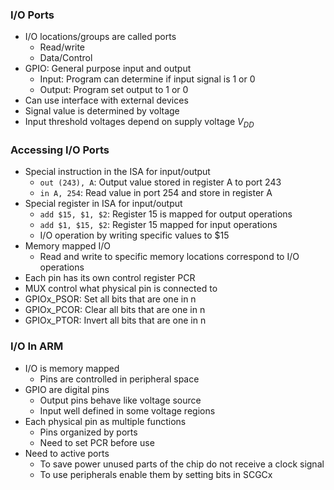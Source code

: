 ### I/O Ports
- I/O locations/groups are called ports
	- Read/write
	- Data/Control
- GPIO: General purpose input and output
	- Input: Program can determine if input signal is 1 or 0
	- Output: Program set output to 1 or 0
- Can use interface with external devices
- Signal value is determined by voltage
- Input threshold voltages depend on supply voltage $V_{DD}$
### Accessing I/O Ports
- Special instruction in the ISA for input/output
	- `out (243), A`: Output value stored in register A to port 243
	- `in A, 254`: Read value in port 254 and store in register A
- Special register in ISA for input/output
	- `add $15, $1, $2`: Register 15 is mapped for output operations
	- `add $1, $15, $2`: Register 15 mapped for input operations
	- I/O operation by writing specific values to $15
- Memory mapped I/O
	- Read and write to specific memory locations correspond to I/O operations
- Each pin has its own control register PCR
- MUX control what physical pin is connected to 
- GPIOx_PSOR: Set all bits that are one in n
- GPIOx_PCOR: Clear all bits that are one in n
- GPIOx_PTOR: Invert all bits that are one in n
### I/O In ARM
- I/O is memory mapped
	- Pins are controlled in peripheral space
- GPIO are digital pins
	- Output pins behave like voltage source
	- Input well defined in some voltage regions
- Each physical pin as multiple functions
	- Pins organized by ports
	- Need to set PCR before use
- Need to active ports
	- To save power unused parts of the chip do not receive a clock signal
	- To use peripherals enable them by setting bits in SCGCx